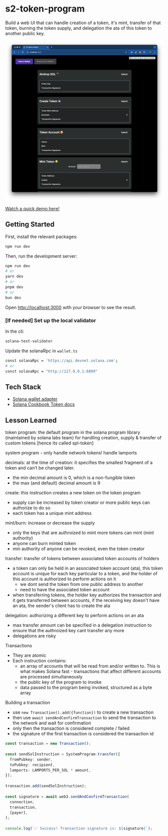 # s2-token-program

Build a web UI that can handle creation of a token, it's mint, transfer of that token, burning the token supply, and delegation the ata of this token to another public key.

![home](./public/home.png)

[Watch a quick demo here!](https://www.youtube.com/watch?v=9hHeW2GCR9w)

## Getting Started

First, install the relevant packages:

```bash
npm run dev
```

Then, run the development server:

```bash
npm run dev
# or
yarn dev
# or
pnpm dev
# or
bun dev
```

Open [http://localhost:3000](http://localhost:3000) with your browser to see the result.

### [If needed] Set up the local validator

In the cli:

```bash
solana-test-validator
```

Update the solanaRpc in `wallet.ts`

```bash
const solanaRpc = 'https://api.devnet.solana.com';
# or
const solanaRpc = "http://127.0.0.1:8899"
```

## Tech Stack

- [Solana wallet adapter](https://github.com/anza-xyz/wallet-adapter/blob/master/APP.md)
- [Solana Cookbook Token docs](https://solanacookbook.com/references/token.html#what-do-i-need-to-get-started-with-spl-tokens)

## Lesson Learned

token program: the default program in the solana program library (maintained by solana labs team) for handling creation, supply & transfer of custom tokens [hence its called spl-token]

system program - only handle network tokens! handle lamports

decimals: at the time of creation: it specifies the smallest fragment of a token and can’t be changed later.

- the min decimal amount is 0, which is a non-fungible token
- the max (and default) decimal amount is 9

create: this instruction creates a new token on the token program

- supply can be increased by token creator or more public keys can authorize to do so
- each token has a unique mint address

mint/burn: increase or decrease the supply

- only the keys that are authroized to mint more tokens can mint (mint authority)
- anyone can burn minted token
- min authority of anyone can be revoked, even the token creator

transfer: transfer of tokens between associated token accounts of holders

- a token can only be held in an associated token account (ata), this token account is unique for each key particular to a token, and the holder of this account is authorized to perform actions on it
  - we dont send the token from one public address to another
  - need to have the associated token account
- when transferring tokens, the holder key authorizes the transaction and it gets transferred between accounts, if the receiving key doesn't have an ata, the sender's client has to create the ata

delegation: authorizing a different key to perform actions on an ata

- max transfer amount can be specified in a delegation instruction to ensure that the authroized key cant transfer any more
- delegations are risky

Transactions 
- They are atomic 
- Each instruction contains:
  - an array of accounts that will be read from and/or written to. This is what makes Solana fast - transactions that affect different accounts are processed simultaneously
  - the public key of the program to invoke 
  - data passed to the program being invoked, structured as a byte array

Building a transaction
- use `new Transaction().add({function})` to create a new transaction
- then use `await sendAndConfirmTransaction` to send the transaction to the network and wait for confirmation
- only then the transaction is considered complete / failed 
- the signature of the first transaction is considered the transaction id

```typescript
const transaction = new Transaction();
 
const sendSolInstruction = SystemProgram.transfer({
  fromPubkey: sender,
  toPubkey: recipient,
  lamports: LAMPORTS_PER_SOL * amount,
});
 
transaction.add(sendSolInstruction);

const signature = await web3.sendAndConfirmTransaction(
  connection,
  transaction,
  [payer],
);
 
console.log(`✅ Success! Transaction signature is: ${signature}`);
```

